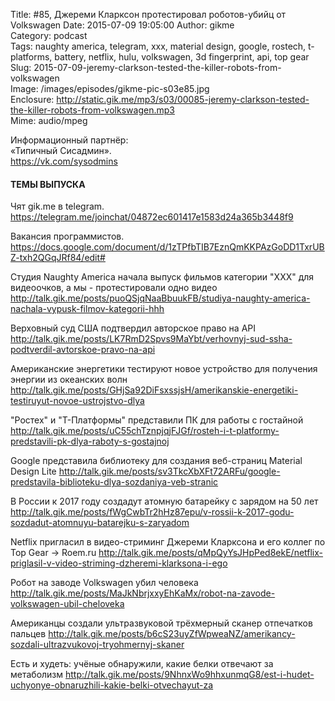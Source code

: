 Title: #85, Джереми Кларксон протестировал роботов-убийц от Volkswagen
Date: 2015-07-09 19:05:00
Author: gikme  
Category: podcast  
Tags: naughty america, telegram, xxx, material design, google, rostech, t-platforms, battery, netflix, hulu, volkswagen, 3d fingerprint, api, top gear
Slug: 2015-07-09-jeremy-clarkson-tested-the-killer-robots-from-volkswagen  
Image: /images/episodes/gikme-pic-s03e85.jpg  
Enclosure: http://static.gik.me/mp3/s03/00085-jeremy-clarkson-tested-the-killer-robots-from-volkswagen.mp3  
Mime: audio/mpeg

Информационный партнёр:  
«Типичный Сисадмин».  
<https://vk.com/sysodmins>

#### ТЕМЫ ВЫПУСКА

Чят gik.me в telegram.
<https://telegram.me/joinchat/04872ec601417e1583d24a365b3448f9>

Вакансия программистов.
https://docs.google.com/document/d/1zTPfbTIB7EznQmKKPAzGoDD1TxrUBZ-txh2QGqJRf84/edit#

Студия Naughty America начала выпуск фильмов категории "ХХХ" для видеоочков, а мы - протестировали одно видео
<http://talk.gik.me/posts/puoQSjqNaaBbuukFB/studiya-naughty-america-nachala-vypusk-filmov-kategorii-hhh>

Верховный суд США подтвердил авторское право на API
<http://talk.gik.me/posts/LK7RmD2Spvs9MaYbt/verhovnyj-sud-ssha-podtverdil-avtorskoe-pravo-na-api>

Американские энергетики тестируют новое устройство для получения энергии из океанских волн
<http://talk.gik.me/posts/GHjSa92DiFsxssjsH/amerikanskie-energetiki-testiruyut-novoe-ustrojstvo-dlya>

"Ростех" и "Т-Платформы" представили ПК для работы с гостайной
<http://talk.gik.me/posts/uC55chTznpjqjFJGf/rosteh-i-t-platformy-predstavili-pk-dlya-raboty-s-gostajnoj>

Google представила библиотеку для создания веб-страниц Material Design Lite
<http://talk.gik.me/posts/sv3TkcXbXFt72ARFu/google-predstavila-biblioteku-dlya-sozdaniya-veb-stranic>

В России к 2017 году создадут атомную батарейку с зарядом на 50 лет
<http://talk.gik.me/posts/fWgCwbTr2hHz87epu/v-rossii-k-2017-godu-sozdadut-atomnuyu-batarejku-s-zaryadom>

Netflix пригласил в видео-стриминг Джереми Кларксона и его коллег по Top Gear → Roem.ru
<http://talk.gik.me/posts/qMpQyYsJHpPed8ekE/netflix-priglasil-v-video-striming-dzheremi-klarksona-i-ego>

Робот на заводе Volkswagen убил человека
<http://talk.gik.me/posts/MaJkNbrjxxyEhKaMx/robot-na-zavode-volkswagen-ubil-cheloveka>

Американцы создали ультразвуковой трёхмерный сканер отпечатков пальцев
<http://talk.gik.me/posts/b6cS23uyZfWpweaNZ/amerikancy-sozdali-ultrazvukovoj-tryohmernyj-skaner>

Есть и худеть: учёные обнаружили, какие белки отвечают за метаболизм
<http://talk.gik.me/posts/9NhnxWo9hhxunmqG8/est-i-hudet-uchyonye-obnaruzhili-kakie-belki-otvechayut-za>
